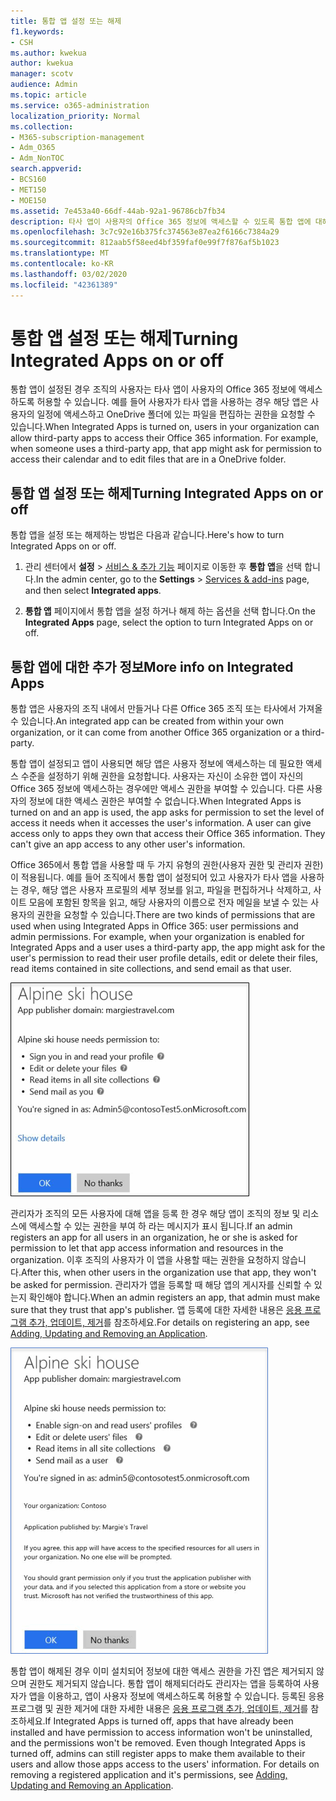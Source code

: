 ```yaml
---
title: 통합 앱 설정 또는 해제
f1.keywords:
- CSH
ms.author: kwekua
author: kwekua
manager: scotv
audience: Admin
ms.topic: article
ms.service: o365-administration
localization_priority: Normal
ms.collection:
- M365-subscription-management
- Adm_O365
- Adm_NonTOC
search.appverid:
- BCS160
- MET150
- MOE150
ms.assetid: 7e453a40-66df-44ab-92a1-96786cb7fb34
description: 타사 앱이 사용자의 Office 365 정보에 액세스할 수 있도록 통합 앱에 대해 알아봅니다.
ms.openlocfilehash: 3c7c92e16b375fc374563e87ea2f6166c7384a29
ms.sourcegitcommit: 812aab5f58eed4bf359faf0e99f7f876af5b1023
ms.translationtype: MT
ms.contentlocale: ko-KR
ms.lasthandoff: 03/02/2020
ms.locfileid: "42361389"
---
```

# <a name="turning-integrated-apps-on-or-off"></a><span data-ttu-id="2e4db-103">통합 앱 설정 또는 해제</span><span class="sxs-lookup"><span data-stu-id="2e4db-103">Turning Integrated Apps on or off</span></span>

<span data-ttu-id="2e4db-p101">통합 앱이 설정된 경우 조직의 사용자는 타사 앱이 사용자의 Office 365 정보에 액세스하도록 허용할 수 있습니다. 예를 들어 사용자가 타사 앱을 사용하는 경우 해당 앱은 사용자의 일정에 액세스하고 OneDrive 폴더에 있는 파일을 편집하는 권한을 요청할 수 있습니다.</span><span class="sxs-lookup"><span data-stu-id="2e4db-p101">When Integrated Apps is turned on, users in your organization can allow third-party apps to access their Office 365 information. For example, when someone uses a third-party app, that app might ask for permission to access their calendar and to edit files that are in a OneDrive folder.</span></span>

## <a name="turning-integrated-apps-on-or-off"></a><span data-ttu-id="2e4db-106">통합 앱 설정 또는 해제</span><span class="sxs-lookup"><span data-stu-id="2e4db-106">Turning Integrated Apps on or off</span></span>
<span data-ttu-id="2e4db-107"><a name="__toc379982114"> </a></span><span class="sxs-lookup"><span data-stu-id="2e4db-107"><a name="__toc379982114"> </a></span></span>

<span data-ttu-id="2e4db-108">통합 앱을 설정 또는 해제하는 방법은 다음과 같습니다.</span><span class="sxs-lookup"><span data-stu-id="2e4db-108">Here's how to turn Integrated Apps on or off.</span></span>

1. <span data-ttu-id="2e4db-109">관리 센터에서 **설정** \> [서비스 &amp; 추가 기능](https://go.microsoft.com/fwlink/p/?linkid=2053743) 페이지로 이동한 후 **통합 앱**을 선택 합니다.</span><span class="sxs-lookup"><span data-stu-id="2e4db-109">In the admin center, go to the **Settings** \> [Services &amp; add-ins](https://go.microsoft.com/fwlink/p/?linkid=2053743) page, and then select **Integrated apps**.</span></span>

2. <span data-ttu-id="2e4db-110">**통합 앱** 페이지에서 통합 앱을 설정 하거나 해제 하는 옵션을 선택 합니다.</span><span class="sxs-lookup"><span data-stu-id="2e4db-110">On the **Integrated Apps** page, select the option to turn Integrated Apps on or off.</span></span>

## <a name="more-info-on-integrated-apps"></a><span data-ttu-id="2e4db-111">통합 앱에 대한 추가 정보</span><span class="sxs-lookup"><span data-stu-id="2e4db-111">More info on Integrated Apps</span></span>
<span data-ttu-id="2e4db-112"><a name="__toc379982114"> </a></span><span class="sxs-lookup"><span data-stu-id="2e4db-112"><a name="__toc379982114"> </a></span></span>

<span data-ttu-id="2e4db-113">통합 앱은 사용자의 조직 내에서 만들거나 다른 Office 365 조직 또는 타사에서 가져올 수 있습니다.</span><span class="sxs-lookup"><span data-stu-id="2e4db-113">An integrated app can be created from within your own organization, or it can come from another Office 365 organization or a third-party.</span></span>

<span data-ttu-id="2e4db-p102">통합 앱이 설정되고 앱이 사용되면 해당 앱은 사용자 정보에 액세스하는 데 필요한 액세스 수준을 설정하기 위해 권한을 요청합니다. 사용자는 자신이 소유한 앱이 자신의 Office 365 정보에 액세스하는 경우에만 액세스 권한을 부여할 수 있습니다. 다른 사용자의 정보에 대한 액세스 권한은 부여할 수 없습니다.</span><span class="sxs-lookup"><span data-stu-id="2e4db-p102">When Integrated Apps is turned on and an app is used, the app asks for permission to set the level of access it needs when it accesses the user's information. A user can give access only to apps they own that access their Office 365 information. They can't give an app access to any other user's information.</span></span>

<span data-ttu-id="2e4db-p103">Office 365에서 통합 앱을 사용할 때 두 가지 유형의 권한(사용자 권한 및 관리자 권한)이 적용됩니다. 예를 들어 조직에서 통합 앱이 설정되어 있고 사용자가 타사 앱을 사용하는 경우, 해당 앱은 사용자 프로필의 세부 정보를 읽고, 파일을 편집하거나 삭제하고, 사이트 모음에 포함된 항목을 읽고, 해당 사용자의 이름으로 전자 메일을 보낼 수 있는 사용자의 권한을 요청할 수 있습니다.</span><span class="sxs-lookup"><span data-stu-id="2e4db-p103">There are two kinds of permissions that are used when using Integrated Apps in Office 365: user permissions and admin permissions. For example, when your organization is enabled for Integrated Apps and a user uses a third-party app, the app might ask for the user's permission to read their user profile details, edit or delete their files, read items contained in site collections, and send email as that user.</span></span>

![통합 앱 사용자 권한](../../media/bb9a6cf8-da39-4ac0-9e40-cde03a81c121.gif)

<span data-ttu-id="2e4db-120">관리자가 조직의 모든 사용자에 대해 앱을 등록 한 경우 해당 앱이 조직의 정보 및 리소스에 액세스할 수 있는 권한을 부여 하 라는 메시지가 표시 됩니다.</span><span class="sxs-lookup"><span data-stu-id="2e4db-120">If an admin registers an app for all users in an organization, he or she is asked for permission to let that app access information and resources in the organization.</span></span> <span data-ttu-id="2e4db-121">이후 조직의 사용자가 이 앱을 사용할 때는 권한을 요청하지 않습니다.</span><span class="sxs-lookup"><span data-stu-id="2e4db-121">After this, when other users in the organization use that app, they won't be asked for permission.</span></span> <span data-ttu-id="2e4db-122">관리자가 앱을 등록할 때 해당 앱의 게시자를 신뢰할 수 있는지 확인해야 합니다.</span><span class="sxs-lookup"><span data-stu-id="2e4db-122">When an admin registers an app, that admin must make sure that they trust that app's publisher.</span></span> <span data-ttu-id="2e4db-123">앱 등록에 대한 자세한 내용은 [응용 프로그램 추가, 업데이트, 제거](https://go.microsoft.com/fwlink/p/?LinkID=518600)를 참조하세요.</span><span class="sxs-lookup"><span data-stu-id="2e4db-123">For details on registering an app, see [Adding, Updating and Removing an Application](https://go.microsoft.com/fwlink/p/?LinkID=518600).</span></span>

![통합 앱 관리자 권한](../../media/e24aa504-bf10-446c-a9d5-45a6f2655187.gif)

<span data-ttu-id="2e4db-p105">통합 앱이 해제된 경우 이미 설치되어 정보에 대한 액세스 권한을 가진 앱은 제거되지 않으며 권한도 제거되지 않습니다. 통합 앱이 해제되더라도 관리자는 앱을 등록하여 사용자가 앱을 이용하고, 앱이 사용자 정보에 액세스하도록 허용할 수 있습니다. 등록된 응용 프로그램 및 권한 제거에 대한 자세한 내용은 [응용 프로그램 추가, 업데이트, 제거](https://go.microsoft.com/fwlink/?LinkID=518600&amp;clcid=0x409)를 참조하세요.</span><span class="sxs-lookup"><span data-stu-id="2e4db-p105">If Integrated Apps is turned off, apps that have already been installed and have permission to access information won't be uninstalled, and the permissions won't be removed. Even though Integrated Apps is turned off, admins can still register apps to make them available to their users and allow those apps access to the users' information. For details on removing a registered application and it's permissions, see [Adding, Updating and Removing an Application](https://go.microsoft.com/fwlink/?LinkID=518600&amp;clcid=0x409).</span></span>


